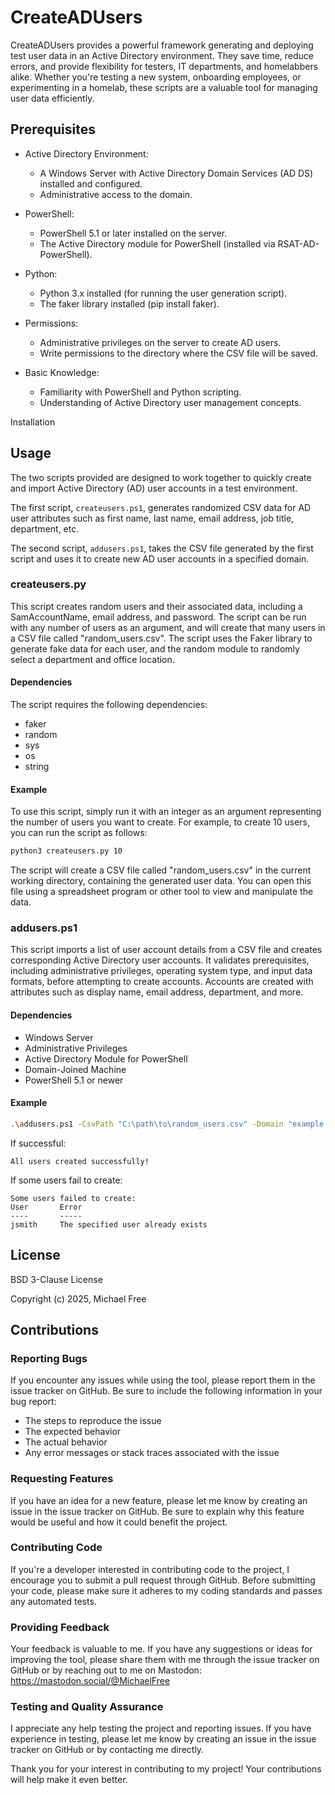 # CreateADUsers

CreateADUsers provides a powerful framework generating and deploying test user data in an Active Directory environment.  They save time, reduce errors, and provide flexibility for testers, IT departments, and homelabbers alike. Whether you're testing a new system, onboarding employees, or experimenting in a homelab, these scripts are a valuable tool for managing user data efficiently.

## Prerequisites
- Active Directory Environment:
    - A Windows Server with Active Directory Domain Services (AD DS) installed and configured.
    - Administrative access to the domain.
- PowerShell:
    - PowerShell 5.1 or later installed on the server.
    - The Active Directory module for PowerShell (installed via RSAT-AD-PowerShell).
- Python:
    - Python 3.x installed (for running the user generation script).
    - The faker library installed (pip install faker).
- Permissions:
    - Administrative privileges on the server to create AD users.
    - Write permissions to the directory where the CSV file will be saved.

- Basic Knowledge:
    - Familiarity with PowerShell and Python scripting.
    - Understanding of Active Directory user management concepts.

Installation

## Usage

The two scripts provided are designed to work together to quickly create and import Active Directory (AD) user accounts in a test environment. 

The first script, `createusers.ps1`, generates randomized CSV data for AD user attributes such as first name, last name, email address, job title, department, etc. 

The second script, `addusers.ps1`, takes the CSV file generated by the first script and uses it to create new AD user accounts in a specified domain.

### createusers.py

This script creates random users and their associated data, including a SamAccountName, email address, and password. The script 
can be run with any number of users as an argument, and will create that many users in a CSV file called "random_users.csv". The 
script uses the Faker library to generate fake data for each user, and the random module to randomly select a department and 
office location.

#### Dependencies

The script requires the following dependencies:

- faker
- random
- sys
- os
- string

#### Example

To use this script, simply run it with an integer as an argument representing the number of users you want to create. For 
example, to create 10 users, you can run the script as follows:

```bash
python3 createusers.py 10
```

The script will create a CSV file called "random_users.csv" in the current working directory, containing the generated user data. 
You can open this file using a spreadsheet program or other tool to view and manipulate the data.

### addusers.ps1

This script imports a list of user account details from a CSV file and creates corresponding Active Directory user accounts.
It validates prerequisites, including administrative privileges, operating system type, and input data formats, before attempting
to create accounts. Accounts are created with attributes such as display name, email address, department, and more.

#### Dependencies

- Windows Server 
- Administrative Privileges
- Active Directory Module for PowerShell
- Domain-Joined Machine
- PowerShell 5.1 or newer

#### Example

```bash
.\addusers.ps1 -CsvPath "C:\path\to\random_users.csv" -Domain "example.com"
```

If successful:

```
All users created successfully!
```

If some users fail to create:

```
Some users failed to create:
User       Error
----       -----
jsmith     The specified user already exists
```

## License

BSD 3-Clause License

Copyright (c) 2025, Michael Free

## Contributions

### Reporting Bugs

If you encounter any issues while using the tool, please report them in the issue tracker on GitHub. Be sure to include the following information in your bug report:

- The steps to reproduce the issue
- The expected behavior
- The actual behavior
- Any error messages or stack traces associated with the issue

### Requesting Features

If you have an idea for a new feature, please let me know by creating an issue in the issue tracker on GitHub. Be sure to explain why this feature would be useful and how it could benefit the project.

### Contributing Code

If you're a developer interested in contributing code to the project, I encourage you to submit a pull request through GitHub. Before submitting your code, please make sure it adheres to my coding standards and passes any automated tests.

### Providing Feedback

Your feedback is valuable to me. If you have any suggestions or ideas for improving the tool, please share them with me through the issue tracker on GitHub or by reaching out to me on Mastodon: https://mastodon.social/@MichaelFree

### Testing and Quality Assurance

I appreciate any help testing the project and reporting issues. If you have experience in testing, please let me know by creating an issue in the issue tracker on GitHub or by contacting me directly.

Thank you for your interest in contributing to my project! Your contributions will help make it even better.

